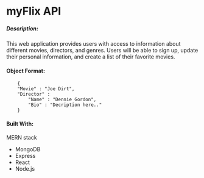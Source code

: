 # myFlix API

##### Description:

This web application provides users with access to information about
different movies, directors, and genres. Users will be able to sign up,
update their personal information, and create a list of their favorite movies.

#### Object Format:

        {
        "Movie" : "Joe Dirt",
        "Director" :
            "Name" : "Dennie Gordon",
            "Bio" : "Decription here.."
        }


#### Built With:

MERN stack

- MongoDB
- Express
- React
- Node.js
